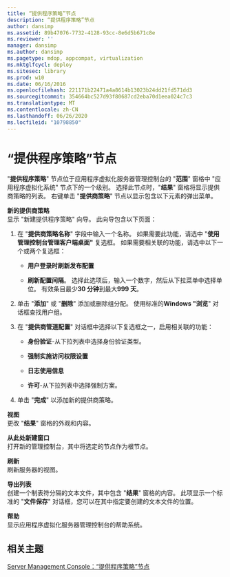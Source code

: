 ```yaml
---
title: “提供程序策略”节点
description: “提供程序策略”节点
author: dansimp
ms.assetid: 89b47076-7732-4128-93cc-8e6d5b671c8e
ms.reviewer: ''
manager: dansimp
ms.author: dansimp
ms.pagetype: mdop, appcompat, virtualization
ms.mktglfcycl: deploy
ms.sitesec: library
ms.prod: w10
ms.date: 06/16/2016
ms.openlocfilehash: 221171b22471a4a8614b13023b24dd21fd571dd3
ms.sourcegitcommit: 354664bc527d93f80687cd2eba70d1eea024c7c3
ms.translationtype: MT
ms.contentlocale: zh-CN
ms.lasthandoff: 06/26/2020
ms.locfileid: "10798850"
---
```

# “提供程序策略”节点


"**提供程序策略**" 节点位于应用程序虚拟化服务器管理控制台的 "**范围**" 窗格中 "应用程序虚拟化系统" 节点下的一个级别。 选择此节点时，"**结果**" 窗格将显示提供商策略的列表。 右键单击 "**提供商策略**" 节点以显示包含以下元素的弹出菜单。

<a href="" id="new-provider-policy"></a>**新的提供商策略**  
显示 "新建提供程序策略" 向导。 此向导包含以下页面：

1.  在 "**提供商策略名称**" 字段中输入一个名称。 如果需要此功能，请选中 "**使用管理控制台管理客户端桌面"** 复选框。 如果需要相关联的功能，请选中以下一个或两个复选框：

    -   **用户登录时刷新发布配置**

    -   **刷新配置间隔**。 选择此选项后，输入一个数字，然后从下拉菜单中选择单位。 有效条目最少**30 分钟**到最大**999 天**。

2.  单击 "**添加**" 或 "**删除**" 添加或删除组分配。 使用标准的**Windows "浏览**" 对话框查找用户组。

3.  在 "**提供商管道配置**" 对话框中选择以下复选框之一，启用相关联的功能：

    -   **身份验证**-从下拉列表中选择身份验证类型。

    -   **强制实施访问权限设置**

    -   **日志使用信息**

    -   **许可**-从下拉列表中选择强制方案。

4.  单击 "**完成**" 以添加新的提供商策略。

<a href="" id="view"></a>**视图**  
更改 "**结果**" 窗格的外观和内容。

<a href="" id="new-window-from-here"></a>**从此处新建窗口**  
打开新的管理控制台，其中将选定的节点作为根节点。

<a href="" id="refresh"></a>**刷新**  
刷新服务器的视图。

<a href="" id="export-list"></a>**导出列表**  
创建一个制表符分隔的文本文件，其中包含 "**结果**" 窗格的内容。 此项显示一个标准的 "**文件保存**" 对话框，您可以在其中指定要创建的文本文件的位置。

<a href="" id="help"></a>**帮助**  
显示应用程序虚拟化服务器管理控制台的帮助系统。

## 相关主题


[Server Management Console：“提供程序策略”节点](server-management-console-provider-policies-node.md)

 

 





